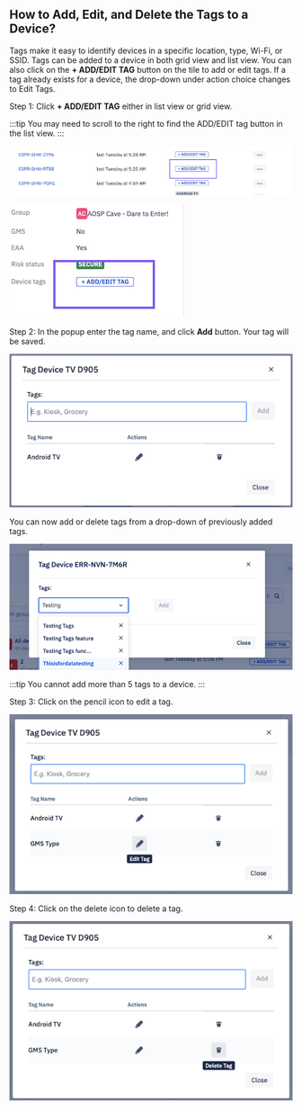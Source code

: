 ## How to Add, Edit, and Delete the Tags to a Device?

  

Tags make it easy to identify devices in a specific location, type, Wi-Fi, or SSID. Tags can be added to a device in both grid view and list view. You can also click on the **+ ADD/EDIT TAG** button on the tile to add or edit tags. If a tag already exists for a device, the drop-down under action choice changes to Edit Tags.

Step 1: Click **+ ADD/EDIT TAG** either in list view or grid view.

  

:::tip
You may need to scroll to the right to find the ADD/EDIT tag button in the list view.
:::

  

![list view add tag](./images/tags/45_Groups_devices_main_screen_list_view_add_tag.png)

![Grid view add tag](./images/tags/46_Groups_devices_main_screen_grid_view_add_tag.png)
  

Step 2: In the popup enter the tag name, and click **Add** button. Your tag will be saved.

  

![name](./images/tags/47_Groups_devices_main_screen_add_tag_modal.png)

You can now add or delete tags from a drop-down of previously added tags. 

![name](./images/tags/47-a_AddDelTags.png)

:::tip
You cannot add more than 5 tags to a device.
:::

  

Step 3: Click on the pencil icon to edit a tag.

  

![edit tag](./images/tags/48_Groups_devices_main_screen_edit_tag_modal.png)

  

Step 4: Click on the delete icon to delete a tag.

![delete tag](./images/tags/49_Groups_devices_main_screen_delete_tag_modal.png)